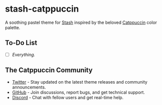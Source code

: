 # stash-catppuccin

A soothing pastel theme for [Stash](https://stashapp.cc/) inspired by the beloved [Catppuccin](https://catppuccin.com/) color palette.

## To-Do List

- [ ] *Everything.*

## The Catppuccin Community

- [Twitter](https://twitter.com/catppuccintheme) - Stay updated on the latest theme releases and community announcements.
- [GitHub](https://github.com/catppuccin/catppuccin/discussions) - Join discussions, report bugs, and get technical support.
- [Discord](https://discord.com/servers/catppuccin-907385605422448742) - Chat with fellow users and get real-time help.
